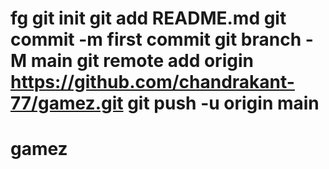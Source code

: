 # fg git init git add README.md git commit -m first commit git branch -M main git remote add origin https://github.com/chandrakant-77/gamez.git git push -u origin main
# gamez
